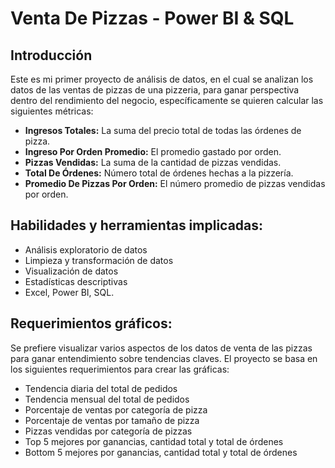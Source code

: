 # Venta De Pizzas - Power BI & SQL
## Introducción
Este es mi primer proyecto de análisis de datos, en el cual se analizan los datos de las ventas de pizzas de una pizzeria, para ganar perspectiva dentro del rendimiento del negocio, específicamente se quieren  calcular las siguientes métricas: 
* **Ingresos Totales:** La suma del precio total de todas las órdenes de pizza.
* **Ingreso Por Orden Promedio:** El promedio gastado por orden.
* **Pizzas Vendidas:** La suma de la cantidad de pizzas vendidas.
* **Total De Órdenes:** Número total de órdenes hechas a la pizzería.
* **Promedio De Pizzas Por Orden:** El número promedio de pizzas vendidas por orden.

## Habilidades y herramientas implicadas:
* Análisis exploratorio de datos
* Limpieza y transformación de datos
* Visualización de datos
* Estadísticas descriptivas
* Excel, Power BI, SQL.

## Requerimientos gráficos:
Se prefiere visualizar varios aspectos de los datos de venta de las pizzas para ganar entendimiento sobre tendencias claves. El proyecto se basa en los siguientes requerimientos para crear las gráficas:
* Tendencia diaria del total de pedidos
* Tendencia mensual del total de pedidos
* Porcentaje de ventas por categoría de pizza
* Porcentaje de ventas por tamaño de pizza
* Pizzas vendidas por categoría de pizzas
* Top 5 mejores por ganancias, cantidad total y total de órdenes
* Bottom 5 mejores por ganancias, cantidad total y total de órdenes
  

